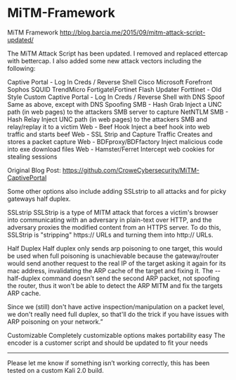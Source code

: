 # MiTM-Framework
MiTM Framework
http://blog.barcia.me/2015/09/mitm-attack-script-updated/

The MiTM Attack Script has been updated. I removed and replaced ettercap with bettercap. I also added some new attack vectors including the following:

Captive Portal - Log In Creds / Reverse Shell
  Cisco
  Microsoft Forefront
  Sophos
  SQUID
  TrendMicro
  Fortigate\Fortinet
  Flash Updater
  Forttinet - Old Style
  Custom
Captive Portal - Log In Creds / Reverse Shell with DNS Spoof
  Same as above, except with DNS Spoofing
SMB - Hash Grab
  Inject a UNC path (in web pages) to the attackers SMB server to capture NetNTLM
SMB - Hash Relay
  Inject UNC path (in web pages) to the attackers SMB and relay/replay it to a victim
Web - Beef Hook
  Inject a beef hook into web traffic and starts beef
Web - SSL Strip and Capture Traffic
  Creates and stores a packet capture
Web - BDFproxy/BDFfactory
  Inject malicious code into exe download files
Web - Hamster/Ferret
  Intercept web cookies for stealing sessions

Original Blog Post:
https://github.com/CroweCybersecurity/MiTM-CaptivePortal


Some other options also include adding SSLstrip to all attacks and for picky gateways half duplex.

SSLstrip
  SSLStrip is a type of MITM attack that forces a victim's browser into communicating with an adversary in plain-text over HTTP, and the adversary proxies the modified content from an HTTPS server. To do this, SSLStrip is "stripping"  https:// URLs and turning them into http:// URLs.

Half Duplex
  Half duplex only sends arp poisoning to one target, this would be used when full poisoning is unachievable because the gateway/router would send another request to the real IP of the target asking it again for its mac address, invalidating the ARP cache of the target and fixing it. The --half-duplex command doesn’t send the second ARP packet, not spoofing the router, thus it won't be able to detect the ARP MITM and fix the targets ARP cache.

Since we (still) don't have active inspection/manipulation on a packet level, we don't really need full duplex, so that'll do the trick if you have issues with ARP poisoning on your network.”

Customizable
  Completely customizable options makes portability easy
  The encoder is a customer script and should be updated to fit your needs

-------------------------------------------------------------------------------------------------------------

Please let me know if something isn’t working correctly, this has been tested on a custom Kali 2.0 build.
